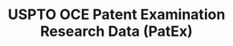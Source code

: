---
layout: default
bigquery: https://console.cloud.google.com/bigquery?p=patents-public-data&d=uspto_oce_pair&page=dataset
citation: 'Graham, S. Marco, A., and Miller, A. (2015). “The USPTO Patent Examination
  Research Dataset: A Window on the Process of Patent Examination.”'
contributors: Graham, S. Marco, A., Miller, A.
cost: None
description: The latest version of PatEx (referred to below as the 2020 release) contains
  detailed information on nearly 11.9 million publicly-viewable provisional and non-provisional
  patent applications to the USPTO and over 4.6 million Patent Cooperation Treaty
  (PCT) applications. It is based on data that OCE downloaded from the Patent Examination
  Data System (PEDS) in April, 2021. The PEDS data are sourced from Public PAIR. The
  first time that OCE used PEDS as the basis of PatEx was for the 2019 release. We
  took the PEDS data and organized it into the familiar PatEx data files, which are
  based on the organization of the Public PAIR portal. The data files include information
  on each application’s characteristics, prosecution history, continuation history,
  claims of foreign priority, patent term adjustment history, publication history,
  and correspondence address information.
documentation: 'For the 2019 and later releases, new technical documentation is available
  https://www.uspto.gov/sites/default/files/documents/PatEx-2019-Technical-Doc.pdf


  A document describing the 2014-2017 data sets is available and can be cited as:
  Graham, Stuart J.H. and Marco, Alan C. and Miller, Richard, The USPTO Patent Examination
  Research Dataset: A Window on the Process of Patent Examination (November 30, 2015).
  Available at SSRN: https://ssrn.com/abstract=2702637.'
last_edit: Mon, 04 Apr 2022 19:06:22 GMT
location: https://www.uspto.gov/ip-policy/economic-research/research-datasets/patent-examination-research-dataset-public-pair
maintained_by: EconomicsData@uspto.gov
related_publications: https://ssrn.com/abstract=29956744, https://ssrn.com/abstract=2702637
schema_fields: '[''examiner_name_middle'', ''status_description'', ''application_type'',
  ''appl_status_date'', ''examiner_id'', ''inventor_rank'', ''child_application_number'',
  ''inventor_region_code'', ''inventor_country_code'', ''parent_application_number'',
  ''event_description'', ''application_number_pair'', ''sequence_number'', ''correspondence_postal_code'',
  ''confirm_number'', ''earliest_pgpub_date'', ''file_location'', ''application_number'',
  ''appl_status_code'', ''abandon_date'', ''correspondence_country_code'', ''invention_title'',
  ''inventor_name_last'', ''atty_docket_number'', ''correspondence_region_name'',
  ''file_location_date'', ''inventor_country_name'', ''correspondence_name_line_1'',
  ''examiner_name_last'', ''inventor_name_first'', ''patent_issue_date'', ''correspondence_region_code'',
  ''correspondence_street_line_1'', ''wipo_pub_date'', ''earliest_pgpub_number'',
  ''parent_filing_date'', ''filing_date'', ''inventor_name_middle'', ''aia_first_to_file'',
  ''inventor_address_type'', ''invention_subject_matter'', ''correspondence_name_line_2'',
  ''patent_number'', ''event_code'', ''examiner_art_unit'', ''correspondence_city'',
  ''recorded_date'', ''status_code'', ''correspondence_street_line_2'', ''small_entity_indicator'',
  ''uspc_class'', ''continuation_type'', ''foreign_parent_date'', ''parent_country'',
  ''child_filing_date'', ''disposal_type'', ''correspondence_country_name'', ''customer_number'',
  ''examiner_name_first'', ''wipo_pub_number'', ''uspc_subclass'', ''foreign_parent_id'',
  ''parent_country_code'']'
shortname: patex
tags:
- patents
- legal
- history
terms_of_use: 'USPTO’s online databases are not designed or intended to be a source
  for bulk downloads of USPTO data when accessed through the website’s interfaces.
  Individuals, companies, IP addresses, or blocks of IP addresses who, in effect,
  deny or decrease service by generating unusually high numbers of database accesses
  (searches, pages, or hits), whether generated manually or in an automated fashion,
  may be denied access to USPTO servers without notice.


  Bulk data products may be separately obtained from the USPTO, either for free or
  at the cost of dissemination. For details, see information on Electronic Bulk Data
  Products: https://www.uspto.gov/learning-and-resources/electronic-bulk-data-products'
title: USPTO OCE Patent Examination Research Data (PatEx)
uuid: 4342caa7-23af-420c-b2f6-6088f133df6a
---